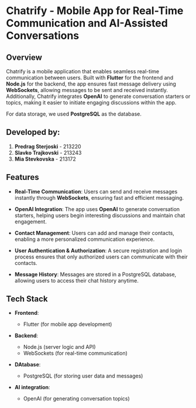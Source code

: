 # Chatrify - Mobile App for Real-Time Communication and AI-Assisted Conversations

## Overview
Chatrify is a mobile application that enables seamless real-time communication between users. Built with **Flutter** for the frontend and **Node.js** for the backend, the app ensures fast message delivery using **WebSockets**, allowing messages to be sent and received instantly. Additionally, Chatrify integrates **OpenAI** to generate conversation starters or topics, making it easier to initiate engaging discussions within the app.

For data storage, we used **PostgreSQL** as the database.

## Developed by:
1. **Predrag Sterjoski** - 213220
2. **Slavko Trajkovski** - 213243
3. **Mia Stevkovska** - 213172

## Features

- **Real-Time Communication**: Users can send and receive messages instantly through **WebSockets**, ensuring fast and efficient messaging.
  
- **OpenAI Integration**: The app uses **OpenAI** to generate conversation starters, helping users begin interesting discussions and maintain chat engagement.
  
- **Contact Management**: Users can add and manage their contacts, enabling a more personalized communication experience.
  
- **User Authentication & Authorization**: A secure registration and login process ensures that only authorized users can communicate with their contacts.
  
- **Message History**: Messages are stored in a PostgreSQL database, allowing users to access their chat history anytime.

## Tech Stack

- **Frontend**: 
  - Flutter (for mobile app development)
  
- **Backend**:
  - Node.js (server logic and API)
  - WebSockets (for real-time communication)
  
- **DAtabase**:
  - PostgreSQL (for storing user data and messages)
  
- **AI integration**:
  - OpenAI (for generating conversation topics)
